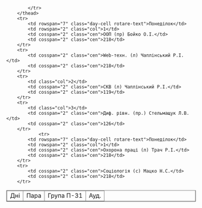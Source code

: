 <html lang="en">
<head>
    <meta charset="UTF-8">
    <meta name="viewport" content="width=device-width, initial-scale=1.0">
    <title>
        Розклад П-31
    </title>
    <link rel="stylesheet" href="css.css">
</head>
<body>
    <table border="" class="ST">
        <thead>
            <tr>
                <td class="center">
                    Дні
                </td>
                <td>
                    Пара
                </td>
                <td>
                    Група П-31
                </td>
                <td>
                    Ауд.
                </td>
                
            </tr>
        </thead>
        <tr>
            <td rowspan="7" class="day-cell rotare-text">Понеділок</td>
            <td rowspan="2" class="col">1</td>
            <td cosspan="2" class="cen">ООП (пр) Бойко О.І.</td>
            <td cosspan="2" class="cen">218</td>
        </tr>
        <tr>
            <td cosspan="2" class="cen">Web-техн. (л) Чаплінський Р.І.</td>
            <td cosspan="2" class="cen">218</td>
        </tr>
        <tr>
            <td class="col">2</td>
            <td cosspan="2" class="cen">СКВ (л) Чаплінський Р.І.</td>
            <td cosspan="2" class="cen">119</td>
        </tr>
        <tr>
            <td class="col">3</td>
            <td cosspan="2" class="cen">Диф. рівн. (пр.) Стельмащук Л.В.</td>
            <td cosspan="2" class="cen">126</td>
        </tr>
                <tr>
            <td rowspan="7" class="day-cell rotare-text">Понеділок</td>
            <td rowspan="2" class="col">1</td>
            <td cosspan="2" class="cen">Охорона праці (л) Трач Р.І.</td>
            <td cosspan="2" class="cen">218</td>
        </tr>
        <tr>
            <td cosspan="2" class="cen">Соціологія (с) Мацко Н.С.</td>
            <td cosspan="2" class="cen">218</td>
        </tr>
</body>
</html> 
